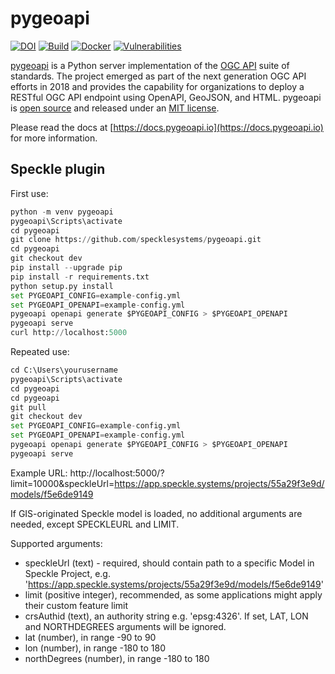 # pygeoapi

[![DOI](https://zenodo.org/badge/121585259.svg)](https://zenodo.org/badge/latestdoi/121585259)
[![Build](https://github.com/geopython/pygeoapi/actions/workflows/main.yml/badge.svg)](https://github.com/geopython/pygeoapi/actions/workflows/main.yml)
[![Docker](https://github.com/geopython/pygeoapi/actions/workflows/containers.yml/badge.svg)](https://github.com/geopython/pygeoapi/actions/workflows/containers.yml)
[![Vulnerabilities](https://github.com/geopython/pygeoapi/actions/workflows/vulnerabilities.yml/badge.svg)](https://github.com/geopython/pygeoapi/actions/workflows/vulnerabilities.yml)

[pygeoapi](https://pygeoapi.io) is a Python server implementation of the [OGC API](https://ogcapi.ogc.org) suite of standards. The project emerged as part of the next generation OGC API efforts in 2018 and provides the capability for organizations to deploy a RESTful OGC API endpoint using OpenAPI, GeoJSON, and HTML. pygeoapi is [open source](https://opensource.org/) and released under an [MIT license](https://github.com/geopython/pygeoapi/blob/master/LICENSE.md).

Please read the docs at [https://docs.pygeoapi.io](https://docs.pygeoapi.io) for more information.

## Speckle plugin

First use:
```python
python -m venv pygeoapi
pygeoapi\Scripts\activate
cd pygeoapi
git clone https://github.com/specklesystems/pygeoapi.git
cd pygeoapi
git checkout dev
pip install --upgrade pip
pip install -r requirements.txt
python setup.py install
set PYGEOAPI_CONFIG=example-config.yml
set PYGEOAPI_OPENAPI=example-config.yml
pygeoapi openapi generate $PYGEOAPI_CONFIG > $PYGEOAPI_OPENAPI
pygeoapi serve
curl http://localhost:5000
```

Repeated use:
```python
cd C:\Users\yourusername
pygeoapi\Scripts\activate
cd pygeoapi
cd pygeoapi
git pull
git checkout dev
set PYGEOAPI_CONFIG=example-config.yml
set PYGEOAPI_OPENAPI=example-config.yml
pygeoapi openapi generate $PYGEOAPI_CONFIG > $PYGEOAPI_OPENAPI
pygeoapi serve
```
Example URL:
http://localhost:5000/?limit=10000&speckleUrl=https://app.speckle.systems/projects/55a29f3e9d/models/f5e6de9149

If GIS-originated Speckle model is loaded, no additional arguments are needed, except SPECKLEURL and LIMIT. 

Supported arguments:
 - speckleUrl (text) - required, should contain path to a specific Model in Speckle Project, e.g. 'https://app.speckle.systems/projects/55a29f3e9d/models/f5e6de9149'
 - limit (positive integer), recommended, as some applications might apply their custom feature limit
 - crsAuthid (text), an authority string e.g. 'epsg:4326'. If set, LAT, LON and NORTHDEGREES arguments will be ignored.
 - lat (number), in range -90 to 90
 - lon (number), in range -180 to 180
 - northDegrees (number), in range -180 to 180

